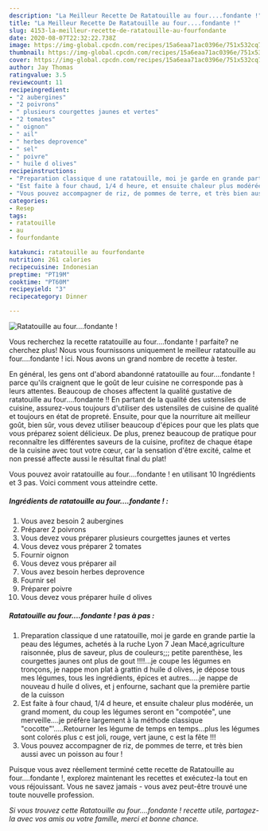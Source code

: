 ```yaml
---
description: "La Meilleur Recette De Ratatouille au four....fondante !"
title: "La Meilleur Recette De Ratatouille au four....fondante !"
slug: 4153-la-meilleur-recette-de-ratatouille-au-fourfondante
date: 2020-08-07T22:32:22.738Z
image: https://img-global.cpcdn.com/recipes/15a6eaa71ac0396e/751x532cq70/ratatouille-au-fourfondante-photo-principale-de-la-recette.jpg
thumbnail: https://img-global.cpcdn.com/recipes/15a6eaa71ac0396e/751x532cq70/ratatouille-au-fourfondante-photo-principale-de-la-recette.jpg
cover: https://img-global.cpcdn.com/recipes/15a6eaa71ac0396e/751x532cq70/ratatouille-au-fourfondante-photo-principale-de-la-recette.jpg
author: Jay Thomas
ratingvalue: 3.5
reviewcount: 11
recipeingredient:
- "2 aubergines"
- "2 poivrons"
- " plusieurs courgettes jaunes et vertes"
- "2 tomates"
- " oignon"
- " ail"
- " herbes deprovence"
- " sel"
- " poivre"
- " huile d olives"
recipeinstructions:
- "Preparation classique d une ratatouille, moi je garde en grande partie la peau des légumes, achetés à la ruche Lyon 7 Jean Macé,agriculture raisonnée, plus de saveur, plus de couleurs;;; petite parenthèse, les courgettes jaunes ont plus de gout !!!!...je coupe les légumes en tronçons, je nappe mon plat à grattin d huile d olives, je dépose tous mes légumes, tous les ingrédients, épices et autres.....je nappe de nouveau d huile d olives, et j enfourne, sachant que la première partie de la cuisson"
- "Est faite à four chaud, 1/4 d heure, et ensuite chaleur plus modérée, un grand moment, du coup les légumes seront en &#34;compotée&#34;, une merveille....je préfère largement à la méthode classique &#34;cocotte&#34;&#39;.....Retourner les légume de temps en temps...plus les légumes sont colorés plus c est joli, rouge, vert jaune, c est la fête !!!"
- "Vous pouvez accompagner de riz, de pommes de terre, et très bien aussi avec un poisson au four !"
categories:
- Resep
tags:
- ratatouille
- au
- fourfondante

katakunci: ratatouille au fourfondante 
nutrition: 261 calories
recipecuisine: Indonesian
preptime: "PT19M"
cooktime: "PT60M"
recipeyield: "3"
recipecategory: Dinner

---
```



![Ratatouille au four....fondante !](https://img-global.cpcdn.com/recipes/15a6eaa71ac0396e/751x532cq70/ratatouille-au-fourfondante-photo-principale-de-la-recette.jpg)

Vous recherchez la recette ratatouille au four....fondante ! parfaite? ne cherchez plus! Nous vous fournissons uniquement le meilleur ratatouille au four....fondante ! ici. Nous avons un grand nombre de recette à tester.

En général, les gens ont d'abord abandonné ratatouille au four....fondante ! parce qu'ils craignent que le goût de leur cuisine ne corresponde pas à leurs attentes. Beaucoup de choses affectent la qualité gustative de ratatouille au four....fondante !! En partant de la qualité des ustensiles de cuisine, assurez-vous toujours d'utiliser des ustensiles de cuisine de qualité et toujours en état de propreté. Ensuite, pour que la nourriture ait meilleur goût, bien sûr, vous devez utiliser beaucoup d'épices pour que les plats que vous préparez soient délicieux. De plus, prenez beaucoup de pratique pour reconnaître les différentes saveurs de la cuisine, profitez de chaque étape de la cuisine avec tout votre cœur, car la sensation d'être excité, calme et non pressé affecte aussi le résultat final du plat!

<!--inarticleads1-->

Vous pouvez avoir ratatouille au four....fondante ! en utilisant 10 Ingrédients et 3 pas. Voici comment vous atteindre cette.

##### Ingrédients de ratatouille au four....fondante ! :

1. Vous avez besoin 2 aubergines
1. Préparer 2 poivrons
1. Vous devez vous préparer  plusieurs courgettes jaunes et vertes
1. Vous devez vous préparer 2 tomates
1. Fournir  oignon
1. Vous devez vous préparer  ail
1. Vous avez besoin  herbes deprovence
1. Fournir  sel
1. Préparer  poivre
1. Vous devez vous préparer  huile d olives




<!--inarticleads2-->

##### Ratatouille au four....fondante ! pas à pas :

1. Preparation classique d une ratatouille, moi je garde en grande partie la peau des légumes, achetés à la ruche Lyon 7 Jean Macé,agriculture raisonnée, plus de saveur, plus de couleurs;;; petite parenthèse, les courgettes jaunes ont plus de gout !!!!...je coupe les légumes en tronçons, je nappe mon plat à grattin d huile d olives, je dépose tous mes légumes, tous les ingrédients, épices et autres.....je nappe de nouveau d huile d olives, et j enfourne, sachant que la première partie de la cuisson
1. Est faite à four chaud, 1/4 d heure, et ensuite chaleur plus modérée, un grand moment, du coup les légumes seront en &#34;compotée&#34;, une merveille....je préfère largement à la méthode classique &#34;cocotte&#34;&#39;.....Retourner les légume de temps en temps...plus les légumes sont colorés plus c est joli, rouge, vert jaune, c est la fête !!!
1. Vous pouvez accompagner de riz, de pommes de terre, et très bien aussi avec un poisson au four !




<!--inarticleads1-->

<p>
Puisque vous avez réellement terminé cette recette de Ratatouille au four....fondante !, explorez maintenant les recettes et exécutez-la tout en vous réjouissant. Vous ne savez jamais - vous avez peut-être trouvé une toute nouvelle profession.
</p>

<p>
<i>Si vous trouvez cette Ratatouille au four....fondante ! recette utile, partagez-la avec vos amis ou votre famille, merci et bonne chance.</i>
</p>
